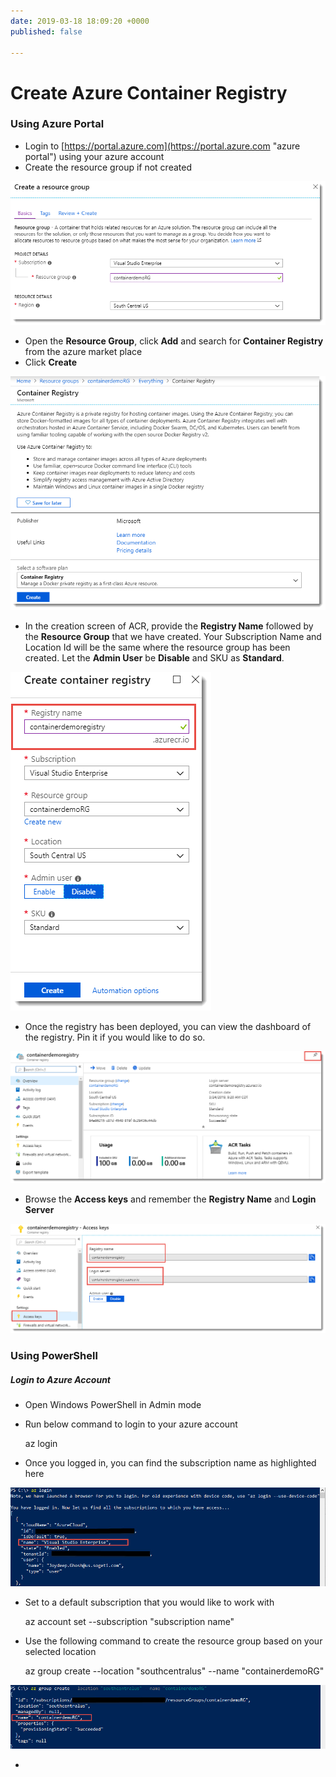 ```yaml
---
date: 2019-03-18 18:09:20 +0000
published: false

---
```

# Create Azure Container Registry

### Using Azure Portal

* Login to [https://portal.azure.com](https://portal.azure.com "azure portal") using your azure account
* Create the resource group if not created

![](/uploads/portal_resource_group_creation.png)

* Open the **Resource Group**, click **Add** and search for **Container Registry** from the azure market place
* Click **Create**

![](/uploads/portal_acr_create_screen.png)

* In the creation screen of ACR, provide the **Registry Name** followed by the **Resource Group** that we have created. Your Subscription Name and Location Id will be the same where the resource group has been created. Let the **Admin User** be **Disable** and SKU as **Standard**.

![](/uploads/az_acr_creation.png)

* Once the registry has been deployed, you can view the dashboard of the registry. Pin it if you would like to do so.

![](/uploads/portal_registry_dashboard.png)

* Browse the **Access keys** and remember the **Registry Name** and **Login Server**

![](/uploads/portal_acr_registry_keys.png)

### Using PowerShell

##### Login to Azure Account

* Open Windows PowerShell in Admin mode
* Run below command to login to your azure account

  az login
* Once you logged in, you can find the subscription name as highlighted here

![](/uploads/az_login.jpg)

* Set to a default subscription that you would like to work with

  az account set --subscription "subscription name"
* Use the following command to create the resource group based on your selected location

  az group create --location "southcentralus" --name "containerdemoRG"

![](/uploads/az_resource_group_creation.jpg)

* 